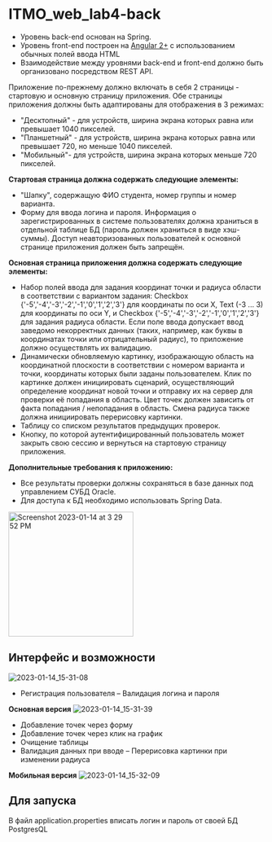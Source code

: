 # ITMO_web_lab4-back

- Уровень back-end основан на Spring.
- Уровень front-end построен на [Angular 2+](https://angular.io/) с использованием обычных полей ввода HTML
- Взаимодействие между уровнями back-end и front-end должно быть организовано посредством REST API.

Приложение по-прежнему должно включать в себя 2 страницы - стартовую и основную страницу приложения. Обе страницы приложения должны быть адаптированы для отображения в 3 режимах:

- "Десктопный" - для устройств, ширина экрана которых равна или превышает 1040 пикселей.
- "Планшетный" - для устройств, ширина экрана которых равна или превышает 720, но меньше 1040 пикселей.
- "Мобильный"- для устройств, ширина экрана которых меньше 720 пикселей.

**Стартовая страница должна содержать следующие элементы:**

- "Шапку", содержащую ФИО студента, номер группы и номер варианта.
- Форму для ввода логина и пароля. Информация о зарегистрированных в системе пользователях должна храниться в отдельной таблице БД (пароль должен храниться в виде хэш-суммы). Доступ неавторизованных пользователей к основной странице приложения должен быть запрещён.

**Основная страница приложения должна содержать следующие элементы:**

- Набор полей ввода для задания координат точки и радиуса области в соответствии с вариантом задания: Checkbox {'-5','-4','-3','-2','-1','0','1','2','3'} для координаты по оси X, Text (-3 ... 3) для координаты по оси Y, и Checkbox {'-5','-4','-3','-2','-1','0','1','2','3'} для задания радиуса области. Если поле ввода допускает ввод заведомо некорректных данных (таких, например, как буквы в координатах точки или отрицательный радиус), то приложение должно осуществлять их валидацию.
- Динамически обновляемую картинку, изображающую область на координатной плоскости в соответствии с номером варианта и точки, координаты которых были заданы пользователем. Клик по картинке должен инициировать сценарий, осуществляющий определение координат новой точки и отправку их на сервер для проверки её попадания в область. Цвет точек должен зависить от факта попадания / непопадания в область. Смена радиуса также должна инициировать перерисовку картинки.
- Таблицу со списком результатов предыдущих проверок.
- Кнопку, по которой аутентифицированный пользователь может закрыть свою сессию и вернуться на стартовую страницу приложения.

**Дополнительные требования к приложению:**
- Все результаты проверки должны сохраняться в базе данных под управлением СУБД Oracle.
- Для доступа к БД необходимо использовать Spring Data.

<img width="245" alt="Screenshot 2023-01-14 at 3 29 52 PM" src="https://user-images.githubusercontent.com/45201186/212471609-b0b92501-f2f8-47e1-857f-bc90d53146e2.png">

## Интерфейс и возможности
![2023-01-14_15-31-08](https://user-images.githubusercontent.com/45201186/212471908-bb6afa22-4a8c-4282-b5a3-3750c97cc067.png)

- Регистрация пользователя
– Валидация логина и пароля 

**Основная версия**
![2023-01-14_15-31-39](https://user-images.githubusercontent.com/45201186/212471705-8b5c173f-7075-4dea-94d0-500d2fbe6b99.png)
- Добавление точек через форму
- Добавление точек через клик на график
- Очищение таблицы
- Валидация данных при вводе 
– Перерисовка картинки при изменении радиуса 

**Мобильная версия**
![2023-01-14_15-32-09](https://user-images.githubusercontent.com/45201186/212471721-f18aea62-5363-42d6-ae00-6f72f88d1115.png)

## Для запуска 
В файл application.properties вписать логин и пароль от своей БД PostgresQL
